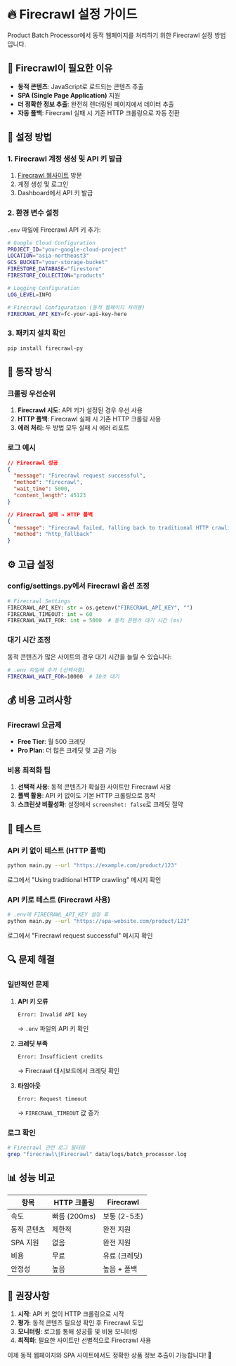 # 🔥 Firecrawl 설정 가이드

Product Batch Processor에서 동적 웹페이지를 처리하기 위한 Firecrawl 설정 방법입니다.

## 🌟 Firecrawl이 필요한 이유

- **동적 콘텐츠**: JavaScript로 로드되는 콘텐츠 추출
- **SPA (Single Page Application)** 지원
- **더 정확한 정보 추출**: 완전히 렌더링된 페이지에서 데이터 추출
- **자동 폴백**: Firecrawl 실패 시 기존 HTTP 크롤링으로 자동 전환

## 🚀 설정 방법

### 1. Firecrawl 계정 생성 및 API 키 발급

1. [Firecrawl 웹사이트](https://firecrawl.dev) 방문
2. 계정 생성 및 로그인
3. Dashboard에서 API 키 발급

### 2. 환경 변수 설정

`.env` 파일에 Firecrawl API 키 추가:

```bash
# Google Cloud Configuration
PROJECT_ID="your-google-cloud-project"
LOCATION="asia-northeast3"
GCS_BUCKET="your-storage-bucket"
FIRESTORE_DATABASE="firestore"
FIRESTORE_COLLECTION="products"

# Logging Configuration
LOG_LEVEL=INFO

# Firecrawl Configuration (동적 웹페이지 처리용)
FIRECRAWL_API_KEY=fc-your-api-key-here
```

### 3. 패키지 설치 확인

```bash
pip install firecrawl-py
```

## 🔧 동작 방식

### 크롤링 우선순위

1. **Firecrawl 시도**: API 키가 설정된 경우 우선 사용
2. **HTTP 폴백**: Firecrawl 실패 시 기존 HTTP 크롤링 사용
3. **에러 처리**: 두 방법 모두 실패 시 에러 리포트

### 로그 예시

```json
// Firecrawl 성공
{
  "message": "Firecrawl request successful",
  "method": "firecrawl",
  "wait_time": 5000,
  "content_length": 45123
}

// Firecrawl 실패 → HTTP 폴백
{
  "message": "Firecrawl failed, falling back to traditional HTTP crawling",
  "method": "http_fallback"
}
```

## ⚙️ 고급 설정

### config/settings.py에서 Firecrawl 옵션 조정

```python
# Firecrawl Settings
FIRECRAWL_API_KEY: str = os.getenv("FIRECRAWL_API_KEY", "")
FIRECRAWL_TIMEOUT: int = 60
FIRECRAWL_WAIT_FOR: int = 5000  # 동적 콘텐츠 대기 시간 (ms)
```

### 대기 시간 조정

동적 콘텐츠가 많은 사이트의 경우 대기 시간을 늘릴 수 있습니다:

```bash
# .env 파일에 추가 (선택사항)
FIRECRAWL_WAIT_FOR=10000  # 10초 대기
```

## 💰 비용 고려사항

### Firecrawl 요금제

- **Free Tier**: 월 500 크레딧
- **Pro Plan**: 더 많은 크레딧 및 고급 기능

### 비용 최적화 팁

1. **선택적 사용**: 동적 콘텐츠가 확실한 사이트만 Firecrawl 사용
2. **폴백 활용**: API 키 없이도 기본 HTTP 크롤링으로 동작
3. **스크린샷 비활성화**: 설정에서 `screenshot: false`로 크레딧 절약

## 🧪 테스트

### API 키 없이 테스트 (HTTP 폴백)

```bash
python main.py --url "https://example.com/product/123"
```

로그에서 "Using traditional HTTP crawling" 메시지 확인

### API 키로 테스트 (Firecrawl 사용)

```bash
# .env에 FIRECRAWL_API_KEY 설정 후
python main.py --url "https://spa-website.com/product/123"
```

로그에서 "Firecrawl request successful" 메시지 확인

## 🔍 문제 해결

### 일반적인 문제

1. **API 키 오류**
   ```
   Error: Invalid API key
   ```
   → `.env` 파일의 API 키 확인

2. **크레딧 부족**
   ```
   Error: Insufficient credits
   ```
   → Firecrawl 대시보드에서 크레딧 확인

3. **타임아웃**
   ```
   Error: Request timeout
   ```
   → `FIRECRAWL_TIMEOUT` 값 증가

### 로그 확인

```bash
# Firecrawl 관련 로그 필터링
grep "firecrawl\|Firecrawl" data/logs/batch_processor.log
```

## 📊 성능 비교

| 항목 | HTTP 크롤링 | Firecrawl |
|------|-------------|-----------|
| 속도 | 빠름 (200ms) | 보통 (2-5초) |
| 동적 콘텐츠 | 제한적 | 완전 지원 |
| SPA 지원 | 없음 | 완전 지원 |
| 비용 | 무료 | 유료 (크레딧) |
| 안정성 | 높음 | 높음 + 폴백 |

## 🎯 권장사항

1. **시작**: API 키 없이 HTTP 크롤링으로 시작
2. **평가**: 동적 콘텐츠 필요성 확인 후 Firecrawl 도입
3. **모니터링**: 로그를 통해 성공률 및 비용 모니터링
4. **최적화**: 필요한 사이트만 선별적으로 Firecrawl 사용

이제 동적 웹페이지와 SPA 사이트에서도 정확한 상품 정보 추출이 가능합니다! 🚀